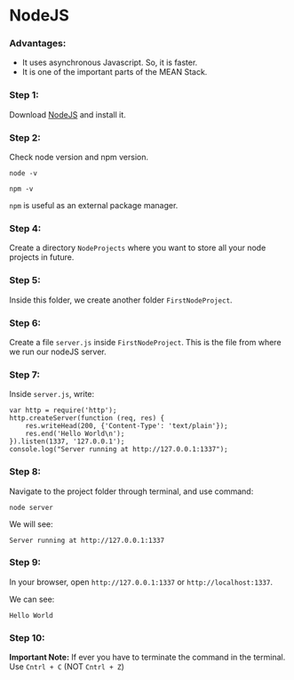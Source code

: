 # NodeJS

### Advantages:

- It uses asynchronous Javascript. So, it is faster.
- It is one of the important parts of the MEAN Stack.

### Step 1:

Download [NodeJS](https://nodejs.org/en/) and install it.

### Step 2:

Check node version and npm version.

```
node -v
```

```
npm -v
```

`npm` is useful as an external package manager.

### Step 4:

Create a directory `NodeProjects` where you want to store all your node projects in future.

### Step 5:

Inside this folder, we create another folder `FirstNodeProject`.

### Step 6:

Create a file `server.js` inside `FirstNodeProject`. This is the file from where we run our nodeJS server.

### Step 7:

Inside `server.js`, write:

```
var http = require('http');
http.createServer(function (req, res) {
	res.writeHead(200, {'Content-Type': 'text/plain'});
	res.end('Hello World\n');
}).listen(1337, '127.0.0.1');
console.log("Server running at http://127.0.0.1:1337");
```

### Step 8:

Navigate to the project folder through terminal, and use command:

```
node server
```

We will see:

```
Server running at http://127.0.0.1:1337
```

### Step 9:

In your browser, open `http://127.0.0.1:1337` or `http://localhost:1337`.

We can see:

```
Hello World
```

### Step 10:

**Important Note:** If ever you have to terminate the command in the terminal. Use `Cntrl + C` (NOT `Cntrl + Z`)